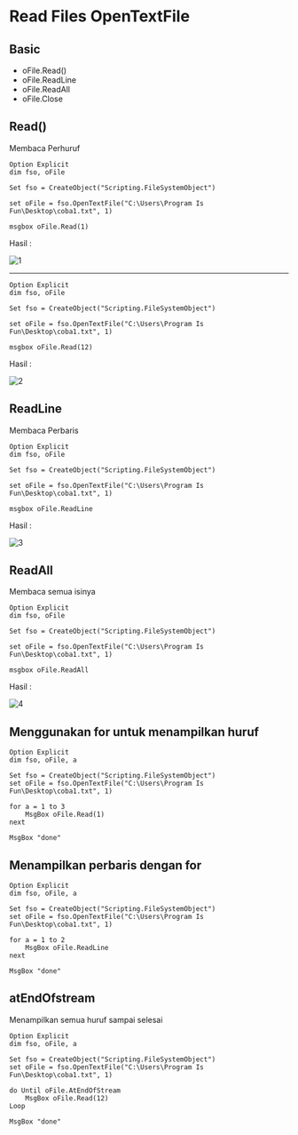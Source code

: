 # Read Files OpenTextFile

## Basic

-   oFile.Read()
-   oFile.ReadLine
-   oFile.ReadAll
-   oFile.Close

## Read()

Membaca Perhuruf

```vbs
Option Explicit
dim fso, oFile

Set fso = CreateObject("Scripting.FileSystemObject")

set oFile = fso.OpenTextFile("C:\Users\Program Is Fun\Desktop\coba1.txt", 1)

msgbox oFile.Read(1)

```

Hasil :

![1](../asset/img/20/1.webp)

---

```vbs
Option Explicit
dim fso, oFile

Set fso = CreateObject("Scripting.FileSystemObject")

set oFile = fso.OpenTextFile("C:\Users\Program Is Fun\Desktop\coba1.txt", 1)

msgbox oFile.Read(12)

```

Hasil :

![2](../asset/img/20/2.webp)

## ReadLine

Membaca Perbaris

```vbs
Option Explicit
dim fso, oFile

Set fso = CreateObject("Scripting.FileSystemObject")

set oFile = fso.OpenTextFile("C:\Users\Program Is Fun\Desktop\coba1.txt", 1)

msgbox oFile.ReadLine

```

Hasil :

![3](../asset/img/20/3.webp)

## ReadAll

Membaca semua isinya

```vbs
Option Explicit
dim fso, oFile

Set fso = CreateObject("Scripting.FileSystemObject")

set oFile = fso.OpenTextFile("C:\Users\Program Is Fun\Desktop\coba1.txt", 1)

msgbox oFile.ReadAll

```

Hasil :

![4](../asset/img/20/4.webp)

## Menggunakan for untuk menampilkan huruf

```vbs
Option Explicit
dim fso, oFile, a

Set fso = CreateObject("Scripting.FileSystemObject")
set oFile = fso.OpenTextFile("C:\Users\Program Is Fun\Desktop\coba1.txt", 1)

for a = 1 to 3
    MsgBox oFile.Read(1)
next

MsgBox "done"
```

## Menampilkan perbaris dengan for

```vbs
Option Explicit
dim fso, oFile, a

Set fso = CreateObject("Scripting.FileSystemObject")
set oFile = fso.OpenTextFile("C:\Users\Program Is Fun\Desktop\coba1.txt", 1)

for a = 1 to 2
    MsgBox oFile.ReadLine
next

MsgBox "done"
```

## atEndOfstream

Menampilkan semua huruf sampai selesai

```vbs
Option Explicit
dim fso, oFile, a

Set fso = CreateObject("Scripting.FileSystemObject")
set oFile = fso.OpenTextFile("C:\Users\Program Is Fun\Desktop\coba1.txt", 1)

do Until oFile.AtEndOfStream
    MsgBox oFile.Read(12)
Loop

MsgBox "done"
```
